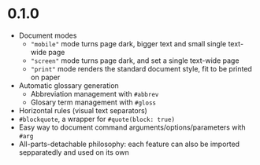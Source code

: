 # 0.1.0

- Document modes
  - `"mobile"` mode turns page dark, bigger text and small single text-wide page
  - `"screen"` mode turns page dark, and set a single text-wide page
  - `"print"` mode renders the standard document style, fit to be printed on paper
- Automatic glossary generation
  - Abbreviation management with `#abbrev`
  - Glosary term management with `#gloss`
- Horizontal rules (visual text separators)
- `#blockquote`, a wrapper for `#quote(block: true)`
- Easy way to document command arguments/options/parameters with `#arg`
- All-parts-detachable philosophy: each feature can also be imported sepparatedly
  and used on its own